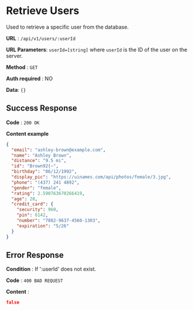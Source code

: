 # Retrieve Users

Used to retrieve a specific user from the database.

**URL** : `/api/v1/users/:userId`

**URL Parameters**: `userId=[string]` where `userId` is the ID of the user on the server.

**Method** : `GET`

**Auth required** : NO

**Data**: `{}`

## Success Response

**Code** : `200 OK`

**Content example**

```json
{
  "email": "ashley-brown@example.com",
  "name": "Ashley Brown",
  "distance": "9.5 mi",
  "id": "Brown92{~",
  "birthday": "06/12/1992",
  "display_pic": "https://uinames.com/api/photos/female/3.jpg",
  "phone": "(437) 241 4892",
  "gender": "female",
  "rating": 2.590763670266419,
  "age": 28,
  "credit_card": {
    "security": 960,
    "pin": 6142,
    "number": "7802-9637-4560-1303",
    "expiration": "5/26"
  }
}
```

## Error Response

**Condition** : If ':userId' does not exist.

**Code** : `400 BAD REQUEST`

**Content** :

```json
false
```
